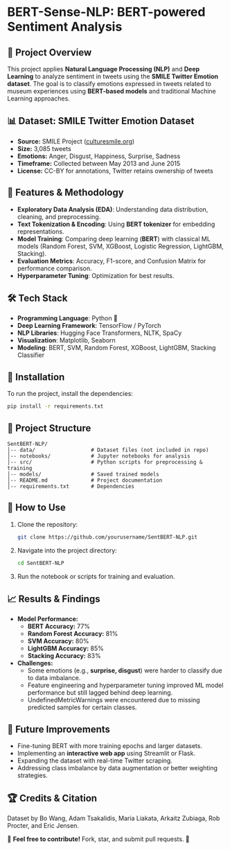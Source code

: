 # BERT-Sense-NLP: BERT-powered Sentiment Analysis

## 📌 Project Overview
This project applies **Natural Language Processing (NLP)** and **Deep Learning** to analyze sentiment in tweets using the **SMILE Twitter Emotion dataset**. The goal is to classify emotions expressed in tweets related to museum experiences using **BERT-based models** and traditional Machine Learning approaches.

## 📊 Dataset: SMILE Twitter Emotion Dataset
- **Source:** SMILE Project ([culturesmile.org](http://www.culturesmile.org))
- **Size:** 3,085 tweets
- **Emotions:** Anger, Disgust, Happiness, Surprise, Sadness
- **Timeframe:** Collected between May 2013 and June 2015
- **License:** CC-BY for annotations, Twitter retains ownership of tweets

## 🚀 Features & Methodology
- **Exploratory Data Analysis (EDA)**: Understanding data distribution, cleaning, and preprocessing.
- **Text Tokenization & Encoding**: Using **BERT tokenizer** for embedding representations.
- **Model Training**: Comparing deep learning (**BERT**) with classical ML models (Random Forest, SVM, XGBoost, Logistic Regression, LightGBM, Stacking).
- **Evaluation Metrics**: Accuracy, F1-score, and Confusion Matrix for performance comparison.
- **Hyperparameter Tuning**: Optimization for best results.

## 🛠️ Tech Stack
- **Programming Language**: Python 🐍
- **Deep Learning Framework**: TensorFlow / PyTorch
- **NLP Libraries**: Hugging Face Transformers, NLTK, SpaCy
- **Visualization**: Matplotlib, Seaborn
- **Modeling**: BERT, SVM, Random Forest, XGBoost, LightGBM, Stacking Classifier

## 🔧 Installation
To run the project, install the dependencies:
```bash
pip install -r requirements.txt
```

## 📂 Project Structure
```
SentBERT-NLP/
│-- data/                  # Dataset files (not included in repo)
│-- notebooks/             # Jupyter notebooks for analysis
│-- src/                   # Python scripts for preprocessing & training
│-- models/                # Saved trained models
│-- README.md              # Project documentation
│-- requirements.txt       # Dependencies
```

## 🎯 How to Use
1. Clone the repository:
   ```bash
   git clone https://github.com/yourusername/SentBERT-NLP.git
   ```
2. Navigate into the project directory:
   ```bash
   cd SentBERT-NLP
   ```
3. Run the notebook or scripts for training and evaluation.

## 📈 Results & Findings
- **Model Performance:**
  - **BERT Accuracy:** 77%  
  - **Random Forest Accuracy:** 81%  
  - **SVM Accuracy:** 80%  
  - **LightGBM Accuracy:** 85%  
  - **Stacking Accuracy:** 83%  
- **Challenges:**
  - Some emotions (e.g., **surprise, disgust**) were harder to classify due to data imbalance.
  - Feature engineering and hyperparameter tuning improved ML model performance but still lagged behind deep learning.
  - UndefinedMetricWarnings were encountered due to missing predicted samples for certain classes.

## 📌 Future Improvements
- Fine-tuning BERT with more training epochs and larger datasets.
- Implementing an **interactive web app** using Streamlit or Flask.
- Expanding the dataset with real-time Twitter scraping.
- Addressing class imbalance by data augmentation or better weighting strategies.

## 🏆 Credits & Citation
Dataset by Bo Wang, Adam Tsakalidis, Maria Liakata, Arkaitz Zubiaga, Rob Procter, and Eric Jensen.

📢 **Feel free to contribute!** Fork, star, and submit pull requests. 🚀
